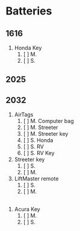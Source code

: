 # Batteries

## 1616

1. Honda Key
    1. [ ] M.
    1. [ ] S.

## 2025


## 2032

1. AirTags
    1. [ ] M. Computer bag
    1. [ ] M. Streeter
    1. [ ] M. Streeter key
    1. [ ] S. Honda
    1. [ ] S. RV
    1. [ ] S. RV Key
1. Streeter key
    1. [ ] S.
    1. [ ] M.
1. LiftMaster remote
    1. [ ] S.
    1. [ ] M.

##

1. Acura Key
    1. [ ] M.
    1. [ ] S.


